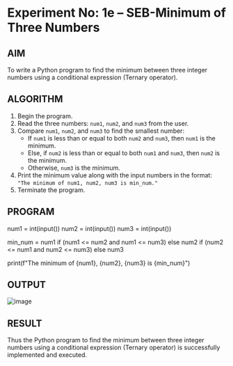 # Experiment No: 1e – SEB-Minimum of Three Numbers

## AIM  
To write a Python program to find the minimum between three integer numbers using a conditional expression (Ternary operator).

## ALGORITHM  
1. Begin the program.  
2. Read the three numbers: `num1`, `num2`, and `num3` from the user.  
3. Compare `num1`, `num2`, and `num3` to find the smallest number:  
   - If `num1` is less than or equal to both `num2` and `num3`, then `num1` is the minimum.  
   - Else, if `num2` is less than or equal to both `num1` and `num3`, then `num2` is the minimum.  
   - Otherwise, `num3` is the minimum.  
4. Print the minimum value along with the input numbers in the format:  
   `"The minimum of num1, num2, num3 is min_num."`  
5. Terminate the program.

## PROGRAM

num1 = int(input())
num2 = int(input())
num3 = int(input())

min_num = num1 if (num1 <= num2 and num1 <= num3) else num2 if (num2 <= num1 and num2 <= num3) else num3

print(f"The minimum of {num1}, {num2}, {num3} is {min_num}")

## OUTPUT
![image](https://github.com/user-attachments/assets/5b9e867e-c611-4c77-a122-a8643861752f)


## RESULT
Thus the Python program to find the minimum between three integer numbers using a conditional expression (Ternary operator) is successfully implemented and executed.
